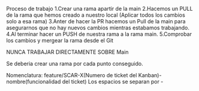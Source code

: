 Proceso de trabajo
  1.Crear una rama apartir de la main
  2.Hacemos un PULL de la rama que hemos creado a nuestro local (Aplicar todos los cambios solo a esa rama)
  3.Anter de hacer la PR hacemos un Pull de la main para asegurarnos que no hay nuevos cambios mientras estabamos trabajando.
  4.Al terminar hacer un PUSH de nuestra rama a la rama main.
  5.Comprobar los cambios y mergear la rama desde el Git

NUNCA TRABAJAR DIRECTAMENTE SOBRE Main

Se deberia crear una rama por cada punto conseguido.

Nomenclatura: feature/SCAR-X(Numero de ticket del Kanban)-nombre(funcionalidad del ticket)
Los espacios se separan por -

